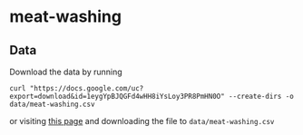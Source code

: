 # meat-washing

## Data

Download the data by running

```shell
curl "https://docs.google.com/uc?export=download&id=1eygYpBJQGFd4wHH8iYsLoy3PR8PmHN0O" --create-dirs -o data/meat-washing.csv 
```

or visiting [this page](https://drive.google.com/file/d/1eygYpBJQGFd4wHH8iYsLoy3PR8PmHN0O/view) and downloading the file to `data/meat-washing.csv`
